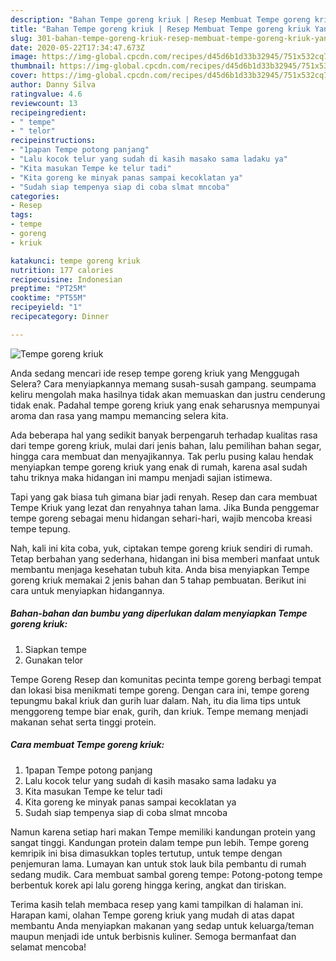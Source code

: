 ```yaml
---
description: "Bahan Tempe goreng kriuk | Resep Membuat Tempe goreng kriuk Yang Mudah Dan Praktis"
title: "Bahan Tempe goreng kriuk | Resep Membuat Tempe goreng kriuk Yang Mudah Dan Praktis"
slug: 301-bahan-tempe-goreng-kriuk-resep-membuat-tempe-goreng-kriuk-yang-mudah-dan-praktis
date: 2020-05-22T17:34:47.673Z
image: https://img-global.cpcdn.com/recipes/d45d6b1d33b32945/751x532cq70/tempe-goreng-kriuk-foto-resep-utama.jpg
thumbnail: https://img-global.cpcdn.com/recipes/d45d6b1d33b32945/751x532cq70/tempe-goreng-kriuk-foto-resep-utama.jpg
cover: https://img-global.cpcdn.com/recipes/d45d6b1d33b32945/751x532cq70/tempe-goreng-kriuk-foto-resep-utama.jpg
author: Danny Silva
ratingvalue: 4.6
reviewcount: 13
recipeingredient:
- " tempe"
- " telor"
recipeinstructions:
- "1papan Tempe potong panjang"
- "Lalu kocok telur yang sudah di kasih masako sama ladaku ya"
- "Kita masukan Tempe ke telur tadi"
- "Kita goreng ke minyak panas sampai kecoklatan ya"
- "Sudah siap tempenya siap di coba slmat mncoba"
categories:
- Resep
tags:
- tempe
- goreng
- kriuk

katakunci: tempe goreng kriuk 
nutrition: 177 calories
recipecuisine: Indonesian
preptime: "PT25M"
cooktime: "PT55M"
recipeyield: "1"
recipecategory: Dinner

---
```



![Tempe goreng kriuk](https://img-global.cpcdn.com/recipes/d45d6b1d33b32945/751x532cq70/tempe-goreng-kriuk-foto-resep-utama.jpg)

Anda sedang mencari ide resep tempe goreng kriuk yang Menggugah Selera? Cara menyiapkannya memang susah-susah gampang. seumpama keliru mengolah maka hasilnya tidak akan memuaskan dan justru cenderung tidak enak. Padahal tempe goreng kriuk yang enak seharusnya mempunyai aroma dan rasa yang mampu memancing selera kita.

Ada beberapa hal yang sedikit banyak berpengaruh terhadap kualitas rasa dari tempe goreng kriuk, mulai dari jenis bahan, lalu pemilihan bahan segar, hingga cara membuat dan menyajikannya. Tak perlu pusing kalau hendak menyiapkan tempe goreng kriuk yang enak di rumah, karena asal sudah tahu triknya maka hidangan ini mampu menjadi sajian istimewa.

Tapi yang gak biasa tuh gimana biar jadi renyah. Resep dan cara membuat Tempe Kriuk yang lezat dan renyahnya tahan lama. Jika Bunda penggemar tempe goreng sebagai menu hidangan sehari-hari, wajib mencoba kreasi tempe tepung.


Nah, kali ini kita coba, yuk, ciptakan tempe goreng kriuk sendiri di rumah. Tetap berbahan yang sederhana, hidangan ini bisa memberi manfaat untuk membantu menjaga kesehatan tubuh kita. Anda bisa menyiapkan Tempe goreng kriuk memakai 2 jenis bahan dan 5 tahap pembuatan. Berikut ini cara untuk menyiapkan hidangannya.

<!--inarticleads1-->

##### Bahan-bahan dan bumbu yang diperlukan dalam menyiapkan Tempe goreng kriuk:

1. Siapkan  tempe
1. Gunakan  telor


Tempe Goreng Resep dan komunitas pecinta tempe goreng berbagi tempat dan lokasi bisa menikmati tempe goreng. Dengan cara ini, tempe goreng tepungmu bakal kriuk dan gurih luar dalam. Nah, itu dia lima tips untuk menggoreng tempe biar enak, gurih, dan kriuk. Tempe memang menjadi makanan sehat serta tinggi protein. 

<!--inarticleads2-->

##### Cara membuat Tempe goreng kriuk:

1. 1papan Tempe potong panjang
1. Lalu kocok telur yang sudah di kasih masako sama ladaku ya
1. Kita masukan Tempe ke telur tadi
1. Kita goreng ke minyak panas sampai kecoklatan ya
1. Sudah siap tempenya siap di coba slmat mncoba


Namun karena setiap hari makan Tempe memiliki kandungan protein yang sangat tinggi. Kandungan protein dalam tempe pun lebih. Tempe goreng kemripik ini bisa dimasukkan toples tertutup, untuk tempe dengan penjemuran lama. Lumayan kan untuk stok lauk bila pembantu di rumah sedang mudik. Cara membuat sambal goreng tempe: Potong-potong tempe berbentuk korek api lalu goreng hingga kering, angkat dan tiriskan. 

Terima kasih telah membaca resep yang kami tampilkan di halaman ini. Harapan kami, olahan Tempe goreng kriuk yang mudah di atas dapat membantu Anda menyiapkan makanan yang sedap untuk keluarga/teman maupun menjadi ide untuk berbisnis kuliner. Semoga bermanfaat dan selamat mencoba!
